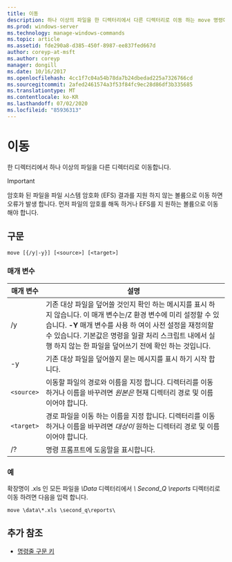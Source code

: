 ```yaml
---
title: 이동
description: 하나 이상의 파일을 한 디렉터리에서 다른 디렉터리로 이동 하는 move 명령에 대 한 참조 문서입니다.
ms.prod: windows-server
ms.technology: manage-windows-commands
ms.topic: article
ms.assetid: fde290a8-d385-450f-8987-ee837fed667d
author: coreyp-at-msft
ms.author: coreyp
manager: dongill
ms.date: 10/16/2017
ms.openlocfilehash: 4cc1f7c04a54b78da7b24dbedad225a7326766cd
ms.sourcegitcommit: 2afed2461574a3f53f84fc9ec28d86df3b335685
ms.translationtype: MT
ms.contentlocale: ko-KR
ms.lasthandoff: 07/02/2020
ms.locfileid: "85936313"
---
```

# <a name="move"></a>이동

한 디렉터리에서 하나 이상의 파일을 다른 디렉터리로 이동합니다.

> [!IMPORTANT]
> 암호화 된 파일을 파일 시스템 암호화 (EFS) 결과를 지원 하지 않는 볼륨으로 이동 하면 오류가 발생 합니다. 먼저 파일의 암호를 해독 하거나 EFS를 지 원하는 볼륨으로 이동 해야 합니다.

## <a name="syntax"></a>구문

```
move [{/y|-y}] [<source>] [<target>]
```

### <a name="parameters"></a>매개 변수

| 매개 변수 | 설명 |
| --------- | ----------- |
| /y | 기존 대상 파일을 덮어쓸 것인지 확인 하는 메시지를 표시 하지 않습니다. 이 매개 변수는/Z 환경 변수에 미리 설정할 수 있습니다. **-Y** 매개 변수를 사용 하 여이 사전 설정을 재정의할 수 있습니다. 기본값은 명령을 일괄 처리 스크립트 내에서 실행 하지 않는 한 파일을 덮어쓰기 전에 확인 하는 것입니다. |
| -y | 기존 대상 파일을 덮어쓸지 묻는 메시지를 표시 하기 시작 합니다. |
| `<source>` | 이동할 파일의 경로와 이름을 지정 합니다. 디렉터리를 이동 하거나 이름을 바꾸려면 *원본은* 현재 디렉터리 경로 및 이름 이어야 합니다. |
| `<target>` | 경로 파일을 이동 하는 이름을 지정 합니다. 디렉터리를 이동 하거나 이름을 바꾸려면 *대상이* 원하는 디렉터리 경로 및 이름 이어야 합니다. |
| /? | 명령 프롬프트에 도움말을 표시합니다. |

### <a name="examples"></a>예

확장명이 .xls 인 모든 파일을 *\Data* 디렉터리에서 *\ Second_Q \reports* 디렉터리로 이동 하려면 다음을 입력 합니다.

```
move \data\*.xls \second_q\reports\
```

## <a name="additional-references"></a>추가 참조

- [명령줄 구문 키](command-line-syntax-key.md)
